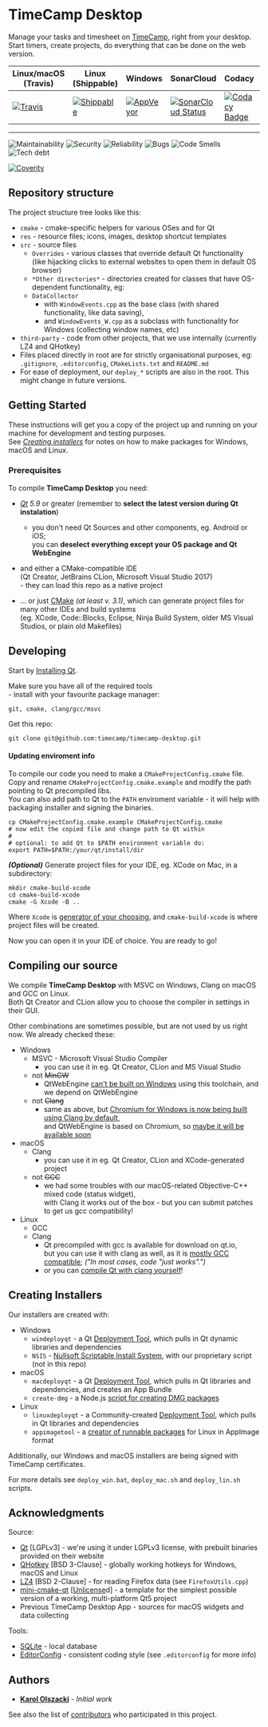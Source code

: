 # TimeCamp Desktop

Manage your tasks and timesheet on [TimeCamp](https://www.timecamp.com/), right from your desktop.  
Start timers, create projects, do everything that can be done on the web version.


| Linux/macOS (Travis) | Linux (Shippable) | Windows | SonarCloud | Codacy | CodeFactor |
| --- | --- | --- | --- | --- | --- |
| [![Travis](https://img.shields.io/travis/timecamp/timecamp-v2.1-desktop-app.svg)](https://travis-ci.org/timecamp/timecamp-v2.1-desktop-app/builds) | [![Shippable](https://img.shields.io/shippable/5b4cac6c36a5a20700d3e24e/master.svg)](https://app.shippable.com/github/timecamp/timecamp-v2.1-desktop-app) | [![AppVeyor](https://img.shields.io/appveyor/ci/timecamp/timecamp-v2-1-desktop-app.svg)](https://ci.appveyor.com/project/timecamp/timecamp-v2-1-desktop-app/history) | [![SonarCloud Status](https://sonarcloud.io/api/project_badges/measure?project=com.lapots.breed.judge:judge-rule-engine&metric=alert_status)](https://sonarcloud.io/dashboard?id=timecamp_timecamp-v2.1-desktop-app) | [![Codacy Badge](https://api.codacy.com/project/badge/Grade/36961683e0604b2095920f56ac9ed8e6)](https://www.codacy.com/app/timecamp/timecamp-v2.1-desktop-app?utm_source=github.com&amp;utm_medium=referral&amp;utm_content=timecamp/timecamp-v2.1-desktop-app&amp;utm_campaign=Badge_Grade) | [![CodeFactor](https://www.codefactor.io/repository/github/timecamp/timecamp-v2.1-desktop-app/badge)](https://www.codefactor.io/repository/github/timecamp/timecamp-v2.1-desktop-app)  |
---
![Maintainability](https://sonarcloud.io/api/project_badges/measure?project=timecamp_timecamp-v2.1-desktop-app&metric=sqale_rating)
![Security](https://sonarcloud.io/api/project_badges/measure?project=timecamp_timecamp-v2.1-desktop-app&metric=security_rating)
![Reliability](https://sonarcloud.io/api/project_badges/measure?project=timecamp_timecamp-v2.1-desktop-app&metric=reliability_rating)
![Bugs](https://sonarcloud.io/api/project_badges/measure?project=timecamp_timecamp-v2.1-desktop-app&metric=bugs)
![Code Smells](https://sonarcloud.io/api/project_badges/measure?project=timecamp_timecamp-v2.1-desktop-app&metric=code_smells)
![Tech debt](https://sonarcloud.io/api/project_badges/measure?project=timecamp_timecamp-v2.1-desktop-app&metric=sqale_index)

[![Coverity](https://img.shields.io/coverity/scan/16725.svg)](https://scan.coverity.com/projects/timecamp-timecamp-v2-1-desktop-app)

## Repository structure

The project structure tree looks like this:
* `cmake` - cmake-specific helpers for various OSes and for Qt
* `res` - resource files; icons, images, desktop shortcut templates
* `src` - source files
    * `Overrides` - various classes that override default Qt functionality  
    (like hijacking clicks to external websites to open them in default OS browser)    
    * `*Other directories*` - directories created for classes that have OS-dependent functionality, eg:
    * `DataCollector`
        * with `WindowEvents.cpp` as the base class (with shared functionality, like data saving),
        * and `WindowEvents_W.cpp` as a subclass with functionality for Windows (collecting window names, etc)
* `third-party` - code from other projects, that we use internally (currently LZ4 and QHotkey)
* Files placed directly in root are for strictly organisational purposes, eg:  
`.gitignore`, `.editorconfig`, `CMakeLists.txt` and `README.md`
* For ease of deployment, our `deploy_*` scripts are also in the root. This might change in future versions.

## Getting Started

These instructions will get you a copy of the project up and running on your machine for development and testing purposes.  
See *[Creating installers](https://github.com/timecamp/timecamp-desktop#creating-installers)* for notes on how to make packages for Windows, macOS and Linux.

### Prerequisites

To compile **TimeCamp Desktop** you need:
* _[Qt](https://www.qt.io/) 5.9_ or greater (remember to **select the latest version during Qt instalation**)
    * you don't need Qt Sources and other components, eg. Android or iOS;  
    you can **deselect everything except your OS package and Qt WebEngine**
    
* and either a CMake-compatible IDE  
(Qt Creator, JetBrains CLion, Microsoft Visual Studio 2017)  
\- they can load this repo as a native project

* ... or just [CMake](https://cmake.org/) _(at least v. 3.1)_, which can generate project files for many other IDEs and build systems  
(eg. XCode, Code::Blocks, Eclipse, Ninja Build System, older MS Visual Studios, or plain old Makefiles)

## Developing

Start by [Installing Qt](http://doc.qt.io/qt-5/gettingstarted.html).

Make sure you have all of the required tools  
\- install with your favourite package manager:
```
git, cmake, clang/gcc/msvc
```

Get this repo:
```
git clone git@github.com:timecamp/timecamp-desktop.git
```

#### Updating enviroment info
To compile our code you need to make a `CMakeProjectConfig.cmake` file.  
Copy and rename `CMakeProjectConfig.cmake.example` and modify the path pointing to Qt precompiled libs.  
You can also add path to Qt to the `PATH` enviroment variable - it will help with packaging installer and signing the binaries.

```
cp CMakeProjectConfig.cmake.example CMakeProjectConfig.cmake
# now edit the copied file and change path to Qt within
#
# optional: to add Qt to $PATH environment variable do:
export PATH=$PATH:/your/qt/install/dir
```

***(Optional)*** Generate project files for your IDE, eg. XCode on Mac, in a subdirectory:
```
mkdir cmake-build-xcode
cd cmake-build-xcode
cmake -G Xcode -B ..
```
Where `Xcode` is [generator of your choosing](https://cmake.org/cmake/help/v3.1/manual/cmake-generators.7.html), and `cmake-build-xcode` is where project files will be created.


Now you can open it in your IDE of choice. You are ready to go!

## Compiling our source

We compile **TimeCamp Desktop** with MSVC on Windows, Clang on macOS and GCC on Linux.  
Both Qt Creator and CLion allow you to choose the compiler in settings in their GUI.

Other combinations are sometimes possible, but are not used by us right now.
We already checked these:
* Windows
    * MSVC - Microsoft Visual Studio Compiler
        * you can use it in eg. Qt Creator, CLion and MS Visual Studio
    * not <del>MinGW</del>
        * QtWebEngine [can't be built on Windows](https://doc.qt.io/qt-5.10/qtwebengine-platform-notes.html) using this toolchain, and we depend on QtWebEngine
    * not <del>Clang</del>
        * same as above, but [Chromium for Windows is now being built using Clang by default](https://groups.google.com/a/chromium.org/forum/#!topic/chromium-dev/Y3OEIKkdlu0),  
        and QtWebEngine is based on Chromium, so [maybe it will be available soon](https://bugreports.qt.io/browse/QTBUG-66664?)    
* macOS
    * Clang
        * you can use it in eg. Qt Creator, CLion and XCode-generated project
    * not <del>GCC</del>
        * we had some troubles with our macOS-related Objective-C++ mixed code (status widget),  
        with Clang it works out of the box \- but you can submit patches to get us gcc compatibility!
* Linux
    * GCC
    * Clang
        * Qt precompiled with gcc is available for download on qt.io,  
        but you can use it with clang as well, as it is [mostly GCC compatible](https://clang.llvm.org/docs/UsersManual.html#introduction); _("In most cases, code "just works".")_ 
        * or you can [compile Qt with clang yourself](http://doc.qt.io/qt-5/configure-options.html#compiler-options)!


## Creating Installers

Our installers are created with:
* Windows
    * `windeployqt` - a Qt [Deployment Tool](http://doc.qt.io/qt-5/windows-deployment.html), which pulls in Qt dynamic libraries and dependencies
    * `NSIS` - [Nullsoft Scriptable Install System](http://nsis.sourceforge.net/Main_Page), with our proprietary script (not in this repo)
* macOS
    * `macdeployqt` - a Qt [Deployment Tool](http://doc.qt.io/qt-5/osx-deployment.html), which pulls in Qt libraries and dependencies,
    and creates an App Bundle
    * `create-dmg` - a Node.js [script for creating DMG packages](https://github.com/sindresorhus/create-dmg)
* Linux
    * `linuxdeployqt` - a Community-created [Deployment Tool](https://github.com/probonopd/linuxdeployqt), which pulls in Qt libraries and dependencies
    * `appimagetool` - a [creator of runnable packages](https://github.com/AppImage/AppImageKit) for Linux in AppImage format

Additionally, our Windows and macOS installers are being signed with TimeCamp certificates.

For more details see `deploy_win.bat`, `deploy_mac.sh` and `deploy_lin.sh` scripts.

## Acknowledgments

Source:
* [Qt](https://www1.qt.io/) [LGPLv3] - we're using it under LGPLv3 license, with prebuilt binaries provided on their website
* [QHotkey](https://github.com/Skycoder42/QHotkey) [BSD 3-Clause] - globally working hotkeys for Windows, macOS and Linux
* [LZ4](http://lz4.github.io/lz4/) [BSD 2-Clause] - for reading Firefox data (see `FirefoxUtils.cpp`)
* [mini-cmake-qt](https://github.com/euler0/mini-cmake-qt) [[Unlicense](http://unlicense.org/)d] - a template for the simplest possible version of a working,  multi-platform Qt5 project
* Previous TimeCamp Desktop App - sources for macOS widgets and data collecting

Tools:
* [SQLite](https://www.sqlite.org/) - local database
* [EditorConfig](http://editorconfig.org/) - consistent coding style (see `.editorconfig` for more info)

## Authors

* **[Karol Olszacki](https://github.com/karololszak)** - *Initial work*

See also the list of [contributors](https://github.com/timecamp/timecamp-desktop/contributors) who participated in this project.
